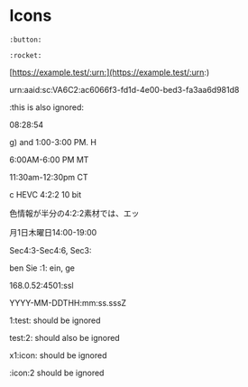 # Icons

`:button:`

```
:rocket:
```

[https://example.test/:urn:](https://example.test/:urn:)

urn:aaid:sc:VA6C2:ac6066f3-fd1d-4e00-bed3-fa3aa6d981d8

:this is also ignored:

08:28:54

g) and 1:00-3:00 PM. H

6:00AM-6:00 PM MT

 11:30am-12:30pm CT

c HEVC 4:2:2 10 bit

色情報が半分の4:2:2素材では、エッ

月1日木曜日14:00-19:00

Sec4:3-Sec4:6, Sec3:

ben Sie :1: ein, ge

168.0.52:4501:ssl

YYYY-MM-DDTHH:mm:ss.sssZ

1:test: should be ignored

test:2: should also be ignored

x1:icon: should be ignored

:icon:2 should be ignored
